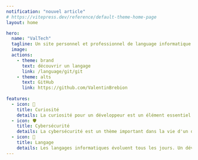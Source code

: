 ```yaml
---
notification: "nouvel article"
# https://vitepress.dev/reference/default-theme-home-page
layout: home

hero:
  name: "ValTech"
  tagline: Un site personnel et professionnel de language informatique
  image:
  actions:
    - theme: brand
      text: découvrir un langage
      link: /language/git/git
    - theme: alts
      text: GitHub
      link: https://github.com/ValentinBrebion
 
features:
  - icon: 👀  
    title: Curiosité
    details: La curiosité pour un développeur est un élément essentiel pour son évolution. Des devtools seront mis en ligne par catégories
  - icon: 🛡️
    title: Cybersécurité
    details: La cybersécurité est un thème important dans la vie d'un développeur. Des exemples de thèmes en lien avec la cybersécurité seront postés.
  - icon: 📖
    title: Langage
    details: Les langages informatiques évoluent tous les jours. Un développeur ce doit être rigoureux quant à la qualité et à la maintenabilité de son code.
---
```



      

 


